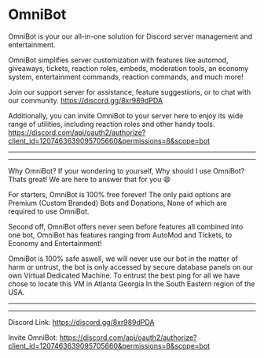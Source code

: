 # OmniBot
OmniBot is your our all-in-one solution for Discord server management and entertainment.

OmniBot simplifies server customization with features like automod, giveaways, tickets, reaction roles, embeds, moderation tools, an economy system, entertainment commands, reaction commands, and much more!

Join our support server for assistance, feature suggestions, or to chat with our community. 
https://discord.gg/8xr989dPDA

Additionally, you can invite OmniBot to your server here to enjoy its wide range of utilities, including reaction roles and other handy tools.
https://discord.com/api/oauth2/authorize?client_id=1207463639095705660&permissions=8&scope=bot

-----------------------------------------------------------------------------------------------------------------------------------------------------------------------------
-----------------------------------------------------------------------------------------------------------------------------------------------------------------------------

Why OmniBot?
If your wondering to yourself, Why should I use OmniBot? Thats great! We are here to answer that for you :smile:

For starters, OmniBot is 100% free forever! The only paid options are Premium (Custom Branded) Bots and Donations, None of which are required to use OmniBot.

Second off, OmniBot offers never seen before features all combined into one bot, OmniBot has features ranging from AutoMod and Tickets, to Economy and Entertainment!

OmniBot is 100% safe aswell, we will never use our bot in the matter of harm or untrust, the bot is only accessed by secure database panels on our own Virtual Dedicated Machine. To entrust the best ping for all we have chose to locate this VM in Atlanta Georgia In the South Eastern region of the USA.

-----------------------------------------------------------------------------------------------------------------------------------------------------------------------------
-----------------------------------------------------------------------------------------------------------------------------------------------------------------------------

Discord Link:
https://discord.gg/8xr989dPDA

Invite OmniBot:
https://discord.com/api/oauth2/authorize?client_id=1207463639095705660&permissions=8&scope=bot
